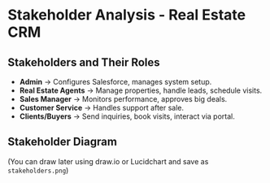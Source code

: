 # Stakeholder Analysis - Real Estate CRM

## Stakeholders and Their Roles
- **Admin** → Configures Salesforce, manages system setup.
- **Real Estate Agents** → Manage properties, handle leads, schedule visits.
- **Sales Manager** → Monitors performance, approves big deals.
- **Customer Service** → Handles support after sale.
- **Clients/Buyers** → Send inquiries, book visits, interact via portal.

## Stakeholder Diagram
(You can draw later using draw.io or Lucidchart and save as `stakeholders.png`)
